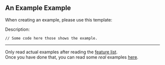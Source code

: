 ## An Example Example
When creating an example, please use this template:

Description:
```
// Some code here those shows the example.
```
---
Only read actual examples after reading the [feature list](https://github.com/msmith24-coding/Spark). <br>
Once you have done that, you can read some *real* examples [here](https://github.com/msmith24-coding/Spark/blob/master/examples/example_examples/Example1.md).

